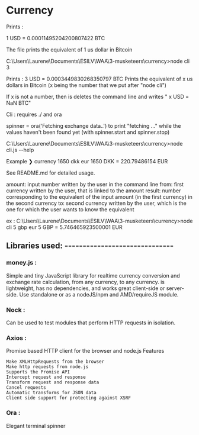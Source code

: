 # Currency 

Prints : 

1 USD = 0.00011495204200807422 BTC

The file prints the equivalent of 1 us dollar in Bitcoin

C:\Users\Laurene\Documents\ESILV\WAA\3-musketeers\currency>node cli 3

Prints : 
3 USD = 0.0003449830268350797 BTC
 Prints the equivalent of x us dollars in Bitcoin (x being the number that we put after "node cli")

If x is not a number, then is deletes the command line and writes " x USD = NaN BTC"

Cli : requires ./ and ora

spinner = ora('Fetching exchange data..') to print "fetching ..." while the values haven't been found yet (with spinner.start and spinner.stop)


C:\Users\Laurene\Documents\ESILV\WAA\3-musketeers\currency>node cli.js --help

  Example
    ❯ currency 1650 dkk eur
    1650 DKK = 220.79486154 EUR

  See README.md for detailed usage.


amount: input number written by the user in the command line
from: first currency written by the user, that is linked to the amount
result: number corresponding to the equivalent of the input amount (in the first currency) in the second currency
to: second currency written by the user, which is the one for which the user wants to know the equivalent


ex : 
C:\Users\Laurene\Documents\ESILV\WAA\3-musketeers\currency>node cli 5 gbp eur
5 GBP = 5.746465923500001 EUR



## Libraries used: ------------------------------

### money.js :  
Simple and tiny JavaScript library for realtime currency conversion and exchange rate calculation, from any currency, to any currency. 
is lightweight, has no dependencies, and works great client-side or server-side. Use standalone or as a nodeJS/npm and AMD/requireJS module.

### Nock :
Can be used to test modules that perform HTTP requests in isolation.

### Axios : 
Promise based HTTP client for the browser and node.js
Features

    Make XMLHttpRequests from the browser
    Make http requests from node.js
    Supports the Promise API
    Intercept request and response
    Transform request and response data
    Cancel requests
    Automatic transforms for JSON data
    Client side support for protecting against XSRF

### Ora : 
Elegant terminal spinner
















































